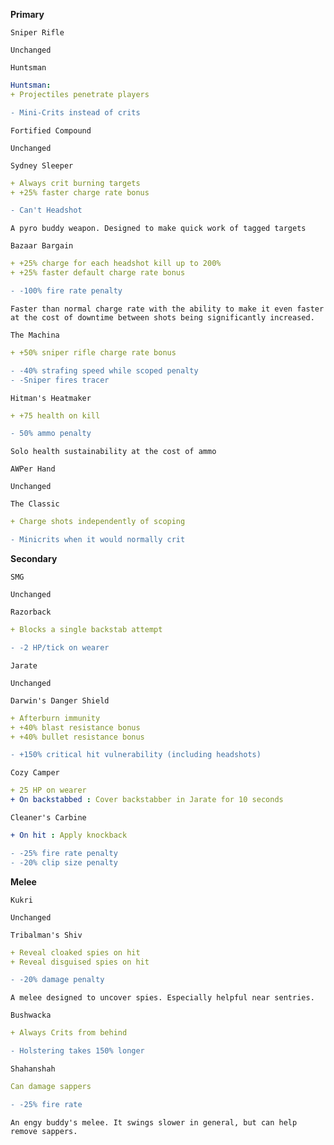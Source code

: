 __**Primary**__


```fix
Sniper Rifle
```
```
Unchanged
```

```fix
Huntsman
```
```yaml
Huntsman:
+ Projectiles penetrate players
```

```diff
- Mini-Crits instead of crits
```


```fix
Fortified Compound
```
```
Unchanged
```


```fix
Sydney Sleeper
```
```yaml
+ Always crit burning targets
+ +25% faster charge rate bonus
```
```diff
- Can't Headshot
```
```
A pyro buddy weapon. Designed to make quick work of tagged targets
```


```fix
Bazaar Bargain
```
```yaml
+ +25% charge for each headshot kill up to 200%
+ +25% faster default charge rate bonus
```
```diff
- -100% fire rate penalty
```
```
Faster than normal charge rate with the ability to make it even faster at the cost of downtime between shots being significantly increased.
```


```fix
The Machina
```
```yaml
+ +50% sniper rifle charge rate bonus
```
```diff
- -40% strafing speed while scoped penalty
- -Sniper fires tracer
```


```fix
Hitman's Heatmaker
```
```yaml
+ +75 health on kill
```
```diff
- 50% ammo penalty
```
```
Solo health sustainability at the cost of ammo
```


```fix
AWPer Hand
```
```
Unchanged
```


```fix
The Classic
```
```yaml
+ Charge shots independently of scoping
```
```diff
- Minicrits when it would normally crit
```

__**Secondary**__


```fix
SMG
```
```
Unchanged
```


```fix
Razorback
```
```yaml
+ Blocks a single backstab attempt
```
```diff
- -2 HP/tick on wearer
```


```fix
Jarate
```
```
Unchanged
```


```fix
Darwin's Danger Shield
```
```yaml
+ Afterburn immunity
+ +40% blast resistance bonus
+ +40% bullet resistance bonus
```
```diff
- +150% critical hit vulnerability (including headshots)
```


```fix
Cozy Camper
```
```yaml
+ 25 HP on wearer
+ On backstabbed : Cover backstabber in Jarate for 10 seconds
```


```fix
Cleaner's Carbine
```
```yaml
+ On hit : Apply knockback
```
```diff
- -25% fire rate penalty
- -20% clip size penalty
```


__**Melee**__


```fix
Kukri
```
```
Unchanged
```


```fix
Tribalman's Shiv
```
```yaml
+ Reveal cloaked spies on hit
+ Reveal disguised spies on hit
```
```diff
- -20% damage penalty
```
```
A melee designed to uncover spies. Especially helpful near sentries.
```


```fix
Bushwacka
```
```yaml
+ Always Crits from behind
```
```diff
- Holstering takes 150% longer
```


```fix
Shahanshah
```
```yaml
Can damage sappers
```
```diff
- -25% fire rate
```
```
An engy buddy's melee. It swings slower in general, but can help remove sappers.
```